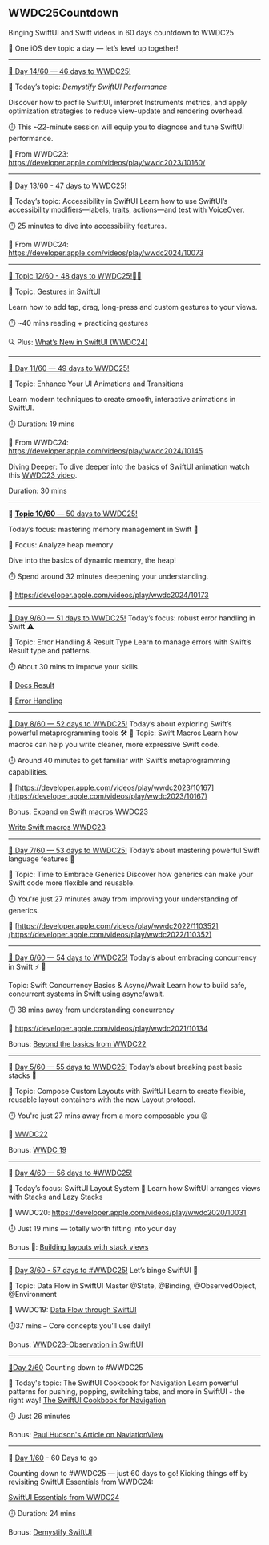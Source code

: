 ## WWDC25Countdown


Binging SwiftUI and Swift videos in 60 days countdown to WWDC25

🏁 One iOS dev topic a day — let’s level up together!

---
[🚀 Day 14/60 — 46 days to WWDC25!](https://x.com/anu22mittal/status/1915308922917052470)

🎯 Today’s topic: _Demystify SwiftUI Performance_  

Discover how to profile SwiftUI, interpret Instruments metrics, and apply optimization strategies to reduce view-update and rendering overhead.

⏱️ This ~22-minute session will equip you to diagnose and tune SwiftUI performance.  

🎥 From WWDC23: https://developer.apple.com/videos/play/wwdc2023/10160/

***

[🚀 Day 13/60 - 47 days to WWDC25! ](https://x.com/anu22mittal/status/1915304258586694106)

🎯 Today’s topic: Accessibility in SwiftUI
Learn how to use SwiftUI’s accessibility modifiers—labels, traits, actions—and test with VoiceOver. 

⏱️ 25 minutes to dive into accessibility features. 

🎥 From WWDC24: https://developer.apple.com/videos/play/wwdc2024/10073 

***
[🚀 Topic 12/60 - 48 days to WWDC25!🤲✨](https://x.com/anu22mittal/status/1915302397947109408)

🎯 Topic: [Gestures in SwiftUI](https://developer.apple.com/documentation/swiftui/gestures )

Learn how to add tap, drag, long-press and custom gestures to your views.

⏱️ ~40 mins reading + practicing gestures

🔍 Plus: [What’s New in SwiftUI (WWDC24)](https://developer.apple.com/videos/play/wwdc2024/10144 )

***

[🚀 Day 11/60 — 49 days to WWDC25!](https://x.com/anu22mittal/status/1915295041133977770)

🎯 Topic: Enhance Your UI Animations and Transitions

Learn modern techniques to create smooth, interactive animations in SwiftUI.

⏱️ Duration: 19 mins

🎥 From WWDC24: https://developer.apple.com/videos/play/wwdc2024/10145 

Diving Deeper: To dive deeper into the basics of SwiftUI animation watch this [WWDC23 video](https://developer.apple.com/videos/play/wwdc2023/10156).

Duration: 30 mins

***


🚀 [**Topic 10/60** — 50 days to WWDC25!](https://x.com/anu22mittal/status/1914503506398187820)

Today’s focus: mastering memory management in Swift 🧠  

🎯 Focus: Analyze heap memory

Dive into the basics of dynamic memory, the heap!

⏱️ Spend around 32 minutes deepening your understanding.

🎥  https://developer.apple.com/videos/play/wwdc2024/10173

***

[🚀 Day 9/60 — 51 days to WWDC25!](https://x.com/anu22mittal/status/1913503151971532830)
Today’s focus: robust error handling in Swift ⚠️

🎯 Topic: Error Handling & Result Type
Learn to manage errors with Swift’s Result type and patterns.

⏱️ About 30 mins to improve your skills.

📖 [Docs Result](https://developer.apple.com/documentation/swift/result )

📖 [Error Handling](https://docs.swift.org/swift-book/documentation/the-swift-programming-language/errorhandling/)

***
[🚀 Day 8/60 — 52 days to WWDC25!](https://x.com/anu22mittal/status/1913093860340994321)
Today’s about exploring Swift’s powerful metaprogramming tools 🛠️
🎯 Topic: Swift Macros
Learn how macros can help you write cleaner, more expressive Swift code.

⏱️ Around 40 minutes to get familiar with Swift’s metaprogramming capabilities.

🎥 [https://developer.apple.com/videos/play/wwdc2023/10167](https://developer.apple.com/videos/play/wwdc2023/10167)

Bonus:
[Expand on Swift macros WWDC23](https://developer.apple.com/videos/play/wwdc2023/10167)

[Write Swift macros WWDC23](https://developer.apple.com/videos/play/wwdc2023/10166)

***

[🚀 Day 7/60 — 53 days to WWDC25!](https://x.com/anu22mittal/status/1912687456606122467)
Today’s about mastering powerful Swift language features 🧩

🎯 Topic: Time to Embrace Generics
Discover how generics can make your Swift code more flexible and reusable.

⏱️ You're just 27 minutes away from improving your understanding of generics.

🎥 [https://developer.apple.com/videos/play/wwdc2022/110352](https://developer.apple.com/videos/play/wwdc2022/110352) 

***

[🚀 Day 6/60 — 54 days to WWDC25!](https://x.com/anu22mittal/status/1912392376368394467)
Today’s about embracing concurrency in Swift ⚡️ 🎯 

Topic: Swift Concurrency Basics & Async/Await Learn how to build safe, concurrent systems in Swift using async/await.

⏱️ 38 mins away from understanding concurrency 

🎥 https://developer.apple.com/videos/play/wwdc2021/10134

Bonus: [Beyond the basics from WWDC22](https://developer.apple.com/videos/play/wwdc2023/10170)

***

🚀 [Day 5/60 — 55 days to WWDC25!](https://x.com/anu22mittal/status/1912180731662709203)
Today’s about breaking past basic stacks 🧱 

🎯 Topic: Compose Custom Layouts with SwiftUI
Learn to create flexible, reusable layout containers with the new Layout protocol. 

⏱️ You're just 27 mins away from a more composable you 😉

🎥 [WWDC22](https://developer.apple.com/videos/play/wwdc2022/10056)

Bonus: [WWDC 19](https://developer.apple.com/videos/play/wwdc2019/237)

***
🚀 [Day 4/60 — 56 days to #WWDC25!](https://x.com/anu22mittal/status/1911980821956989285)

🎯 Today’s focus: SwiftUI Layout System 📐
Learn how SwiftUI arranges views with Stacks and Lazy Stacks

🎥 WWDC20: https://developer.apple.com/videos/play/wwdc2020/10031

⏱️ Just 19 mins — totally worth fitting into your day

Bonus 📖: [Building layouts with stack views](https://developer.apple.com/documentation/swiftui/building-layouts-with-stack-views)
***


🚀 [Day 3/60 - 57 days to #WWDC25!](https://x.com/anu22mittal/status/1911567786947870967)
Let’s binge SwiftUI 🔄

🎯 Topic: Data Flow in SwiftUI
Master @State, @Binding, @ObservedObject, @Environment

🎥 WWDC19: [Data Flow through SwiftUI](https://developer.apple.com/videos/play/wwdc2019/226)

⏱️37 mins – Core concepts you’ll use daily!

Bonus: [WWDC23-Observation in SwiftUI](https://developer.apple.com/videos/play/wwdc2023/10149)

***



[🚀Day 2/60](https://x.com/anu22mittal/status/1911235920592085099) 
Counting down to #WWDC25 

🎯 Today's topic: The SwiftUI Cookbook for Navigation
Learn powerful patterns for pushing, popping, switching tabs, and more in SwiftUI - the right way! 
[The SwiftUI Cookbook for Navigation](https://developer.apple.com/videos/play/wwdc2022/10054)

⏱️ Just 26 minutes

Bonus: [Paul Hudson's Article on NaviationView](https://www.hackingwithswift.com/articles/216/complete-guide-to-navigationview-in-swiftui)


***

🚀 [Day 1/60](https://x.com/anu22mittal/status/1910904369266274647) - 60 Days to go

Counting down to #WWDC25 — just 60 days to go!
Kicking things off by revisiting SwiftUI Essentials from WWDC24:

[SwiftUI Essentials from WWDC24](https://developer.apple.com/videos/play/wwdc2024/10150)

⏱️ Duration: 24 mins



Bonus: [Demystify SwiftUI](https://developer.apple.com/videos/play/wwdc2021/10022)
